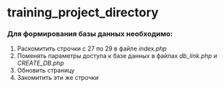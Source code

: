 # training_project_directory
### Для формирования базы данных необходимо:
1. Раскомитить строчки с 27 по 29 в файле *index.php*
2. Поменять параметры доступа к базе данных в файлах *db_link.php* и *CREATE_DB.php*
2. Обновить страницу
3. Закомитить эти же строчки